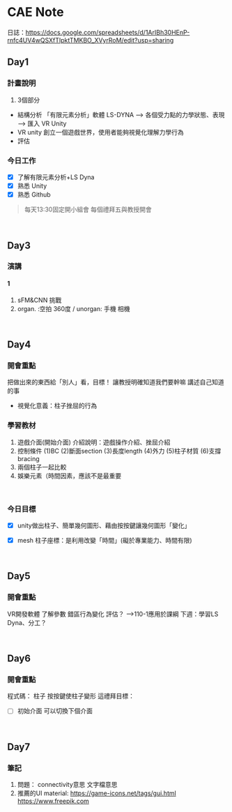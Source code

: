 # CAE Note
日誌：https://docs.google.com/spreadsheets/d/1ArIBh30HEnP-rnfc4UV4wQSXfTIpktTMKBO_XVyrRoM/edit?usp=sharing
## Day1
### 計畫說明
1. 3個部分
* 結構分析 
「有限元素分析」軟體 LS-DYNA —> 各個受力點的力學狀態、表現 —> 匯入 VR Unity 
* VR unity
創立一個遊戲世界，使用者能夠視覺化理解力學行為
* 評估

### 今日工作
- [x] 了解有限元素分析+LS Dyna
- [x] 熟悉 Unity 
- [x] 熟悉 Github
> 每天13:30固定開小組會
> 每個禮拜五與教授開會

<br>

## Day3
### 演講
#### 1
1. sFM&CNN 挑戰
2. organ. :空拍 360度 / unorgan: 手機 相機


<br>

## Day4
### 開會重點
把做出來的東西給「別人」看，目標！
讓教授明確知道我們要幹嘛
講述自己知道的事

* 視覺化意義：柱子挫屈的行為

### 學習教材
1. 遊戲介面(開始介面)
介紹說明：遊戲操作介紹、挫屈介紹
2. 控制條件
(1)BC
(2)斷面section
(3)長度length
(4)外力
(5)柱子材質
(6)支撐bracing
3. 兩個柱子一起比較
4. 娛樂元素（時間因素，應該不是最重要


<br>

### 今日目標
- [x] unity做出柱子、簡單幾何圖形、藉由按按鍵讓幾何圖形「變化」
- [x] mesh
柱子座標：是利用改變「時間」(礙於專業能力、時間有限)



<br>

## Day5
### 開會重點
VR開發軟體 了解參數 錯區行為變化
評估？ -->110-1應用於課綱
下週：學習LS Dyna、分工？


<br>

## Day6
### 開會重點

程式碼： 柱子 按按鍵使柱子變形
這禮拜目標：
- [ ] 初始介面 可以切換下個介面

<br>

## Day7
### 筆記
1. 問題：
connectivity意思
文字檔意思
2. 推薦的UI material:
https://game-icons.net/tags/gui.html 
https://www.freepik.com
